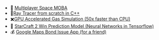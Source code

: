 

* :space_invader: [Multiplayer Space MOBA](https://github.com/lfricken/StellarReaction#readme)
* :flashlight:[Ray Tracer from scratch in C++](https://github.com/lfricken/RayTracer/tree/master#readme)
* :heavy_multiplication_x:[GPU Accelerated Gas Simulation (50x faster than CPU)](https://github.com/lfricken/SpaceStationManager/tree/custom_dx_dy/Assets/Scripts#readme)
* :100: [StarCraft 2 Win Prediction Model (Neural Networks in Tensorflow)](https://github.com/lfricken/sc2ai#readme)
* :moneybag: [Google Maps Bond Issue App (for a friend)](https://github.com/lfricken/kendall_webapp_public#readme)
